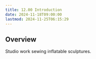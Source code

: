 ```yaml
---
title: 12.00 Introduction
date: 2024-11-18T09:00:00
lastmod: 2024-11-25T06:15:29
---
```


## Overview

Studio work sewing inflatable sculptures.
